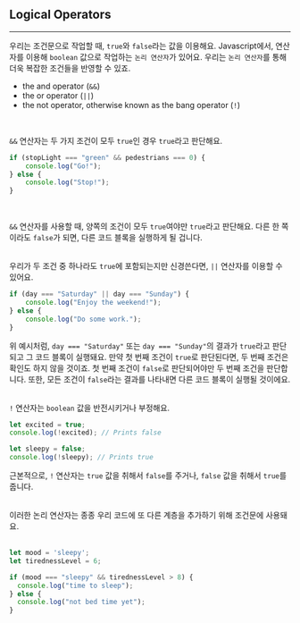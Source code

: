 ## Logical Operators
---
우리는 조건문으로 작업할 때, `true`와 `false`라는 값을 이용해요. Javascript에서, 연산자를 이용해 `boolean` 값으로 작업하는 `논리 연산자`가 있어요. 우리는 `논리 연산자`를 통해 더욱 복잡한 조건들을 반영할 수 있죠.
- the and operator (`&&`)
- the or operator (`||`)
- the not operator, otherwise known as the bang operator (`!`)

<br>

`&&` 연산자는 두 가지 조건이 모두 `true`인 경우 `true`라고 판단해요.
```javascript
if (stopLight === "green" && pedestrians === 0) {
    console.log("Go!");
} else {
    console.log("Stop!");
}
```
<br>

`&&` 연산자를 사용할 때, 양쪽의 조건이 모두 `true`여야만 `true`라고 판단해요. 다른 한 쪽이라도 `false`가 되면, 다른 코드 블록을 실행하게 될 겁니다.
<br>
<br>

우리가 두 조건 중 하나라도 `true`에 포함되는지만 신경쓴다면, `||` 연산자를 이용할 수 있어요.
```javascript
if (day === "Saturday" || day === "Sunday") {
    console.log("Enjoy the weekend!");
} else {
    console.log("Do some work.");
}
```
위 예시처럼, `day === "Saturday"` 또는 `day === "Sunday"`의 결과가 `true`라고 판단되고 그 코드 블록이 실행돼요. 만약 첫 번째 조건이 `true`로 판단된다면, 두 번째 조건은 확인도 하지 않을 것이죠. 첫 번째 조건이 `false`로 판단되어야만 두 번째 조건을 판단합니다. 또한, 모든 조건이 `false`라는 결과를 나타내면 다른 코드 블록이 실행될 것이에요.
<br>
<br>

`!` 연산자는 `boolean` 값을 반전시키거나 부정해요.
```javascript
let excited = true;
console.log(!excited); // Prints false

let sleepy = false;
console.log(!sleepy); // Prints true
```
근본적으로, `!` 연산자는 `true` 값을 취해서 `false`를 주거나, `false` 값을 취해서 `true`를 줍니다.
<br>
<br>

이러한 논리 연산자는 종종 우리 코드에 또 다른 계층을 추가하기 위해 조건문에 사용돼요.
<br>
<br>
```javascript
let mood = 'sleepy';
let tirednessLevel = 6;

if (mood === "sleepy" && tirednessLevel > 8) {
  console.log("time to sleep");
} else {
  console.log("not bed time yet");
}
```
